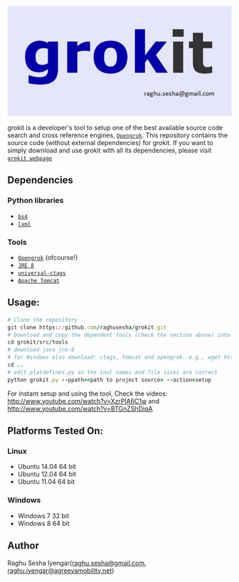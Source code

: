 ![Alt text](grokit.jpg?raw=true "grokit")

grokit is a developer's tool to setup one of the best available source code search and cross reference engines, [`Opengrok`](http://opengrok.github.io/OpenGrok/).
This repository contains the source code (without external dependencies) for grokit.  If you want to simply download and use grokit with all its dependencies, please visit [`grokit webpage`](http://grokit.pythonanywhere.com)

Dependencies
------------
### Python libraries
- [`bs4`](http://www.crummy.com/software/BeautifulSoup/bs4/download/4.3/)
- [`lxml`](https://pypi.python.org/pypi/lxml)

### Tools
- [`Opengrok`](http://opengrok.github.io/OpenGrok/) (ofcourse!)
- [`JRE 8`](http://www.oracle.com/technetwork/java/javase/downloads/index.html)
- [`universal-ctags`](https://github.com/universal-ctags/ctags)
- [`Apache Tomcat`](http://tomcat.apache.org/)


Usage:
------------
```ruby
# Clone the repository
git clone https://github.com/raghusesha/grokit.git
# Download and copy the dependent tools (check the section above) into the tools directory
cd grokit/src/tools
# download java jre-8
# for Windows also download: ctags, tomcat and opengrok. e.g., wget http://java.net/projects/opengrok/downloads/download/opengrok-0.12.1.tar.gz
cd ..
# edit platdefines.py so the tool names and file sizes are correct
python grokit.py --ppath=<path to project source> --action=setup
```
For instant setup and using the tool,
Check the videos: http://www.youtube.com/watch?v=XzrPlAfiC1w and http://www.youtube.com/watch?v=BTGnZShDiqA

Platforms Tested On:
------------
### Linux 
- Ubuntu 14.04 64 bit
- Ubuntu 12.04 64 bit
- Ubuntu 11.04 64 bit

### Windows
- Windows 7 32 bit
- Windows 8 64 bit

Author
------------
Raghu Sesha Iyengar(raghu.sesha@gmail.com, raghu.iyengar@agreeyamobility.net)
